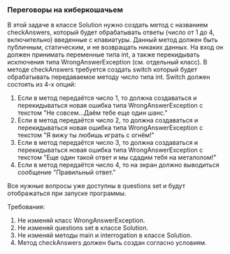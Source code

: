 
### Переговоры на киберкошачьем

В этой задаче в классе Solution нужно создать метод с названием checkAnswers, который будет обрабатывать ответы (число от 1 до 4, включительно) введенные с клавиатуры.
Данный метод должен быть публичным, статическим, и не возвращать никаких данных. На вход он должен принимать переменные типа int,
а также перекидывать исключения типа WrongAnswerException (см. отдельный класс).
В методе checkAnswers требуется создать switch который будет обрабатывать передаваемое методу число типа int.
Switch должен состоять из 4-х опций:
1. Если в метод передаётся число 1, то должна создаваться и перекидываться новая ошибка типа WrongAnswerException с текстом &quot;Не совсем...Даём тебе еще один шанс.&quot;
2. Если в метод передаётся число 2, то должна создаваться и перекидываться новая ошибка типа WrongAnswerException с текстом &quot;Я вижу ты любишь играть с огнём!&quot;
3. Если в метод передаётся число 3, то должна создаваться и перекидываться новая ошибка типа WrongAnswerException с текстом &quot;Еще один такой ответ и мы сдадим тебя на металолом!&quot;
4. Если в метод передаётся число 4, то на экран должно выводиться сообщение &quot;Правильный ответ.&quot;

Все нужные вопросы уже доступны в questions set и будут отображаться при запуске программы.


Требования:
1.	Не изменяй класс WrongAnswerException.
2.	Не изменяй questions set в классе Solution.
3.	Не изменяй методы main и interrogation в классе Solution.
4.	Метод checkAnswers должен быть создан согласно условиям.

